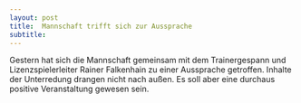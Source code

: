 ```yaml
---
layout: post
title:  Mannschaft trifft sich zur Aussprache
subtitle:  
---
```


Gestern hat sich die Mannschaft gemeinsam mit dem Trainergespann und Lizenzspielerleiter Rainer Falkenhain zu einer Aussprache getroffen. Inhalte der Unterredung drangen nicht nach außen. Es soll aber eine durchaus positive Veranstaltung gewesen sein.


